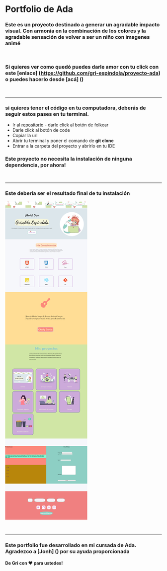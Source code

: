# Portfolio de Ada

### Este es un proyecto destinado a generar un agradable impacto visual. Con armonia en la combinación de los colores y la agradable sensación de volver a ser un niño con imagenes animé
<br>

### Si quieres ver como quedó puedes darle amor con tu click con este [enlace] (https://github.com/gri-espindola/proyecto-ada) o puedes hacerlo desde [acá] ()



<br>


***

### si quieres tener el código en tu computadora, deberás de seguir estos pases en tu terminal.


- Ir al [repositorio](https://github.com/gri-espindola/proyecto-ada) - darle click al botón de folkear
- Darle click al botón de code
- Copiar la url
- Abrir tu terminal y poner el comando de **git clone <url>**
- Entrar a la carpeta del proyecto y abrirlo en tu IDE 

### Este proyecto no necesita la instalación de ninguna dependencia, por ahora!

<br>

***

### Este debería ser el resultado final de tu instalación 


![imagen](./imagenes/scream-de-portfolio.png)

<br>

***

### Este portfolio fue desarrollado en mi cursada de Ada. Agradezco a [Jonh] () por su ayuda proporcionada 

#### De Gri con ❤ para ustedes!